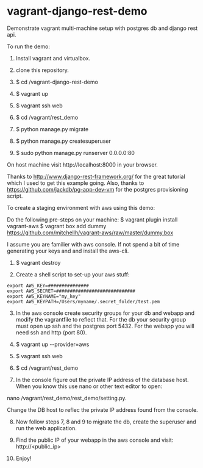 # vagrant-django-rest-demo
Demonstrate vagrant multi-machine setup with postgres db and django rest api.  

To run the demo:

1. Install vagrant and virtualbox.

2. clone this repository.

3. $ cd <path>/vagrant-django-rest-demo

4. $ vagrant up

5. $ vagrant ssh web

6. $ cd /vagrant/rest_demo

7. $ python manage.py migrate

8. $ python manage.py createsuperuser

9. $ sudo python manage.py runserver 0.0.0.0:80

On host machine visit http://localhost:8000 in your browser.

Thanks to http://www.django-rest-framework.org/ for the great tutorial which I used to get this example going.
Also, thanks to https://github.com/jackdb/pg-app-dev-vm for the postgres provisioning script.

To create a staging environment with aws using this demo:

Do the following pre-steps on your machine:
$ vagrant plugin install vagrant-aws
$ vagrant box add dummy https://github.com/mitchellh/vagrant-aws/raw/master/dummy.box

I assume you are familier with aws console.  If not spend a bit of time
generating your keys and and install the aws-cli.

1. $ vagrant destroy

2. Create a shell script to set-up your aws stuff:

```
export AWS_KEY=###############
export AWS_SECRET=#############################
export AWS_KEYNAME="my_key"
export AWS_KEYPATH=/Users/myname/.secret_folder/test.pem
```

3. In the aws console create security groups for your db and webapp
and modify the vagrantfile to reflect that.  For the db your security
group must open up ssh and the postgres port 5432.  For the webapp
you will need ssh and http (port 80).

4. $ vagrant up --provider=aws

5. $ vagrant ssh web

6. $ cd /vagrant/rest_demo

7. In the console figure out the private IP address of the database host.
When you know this use nano or other text editor to open:

nano /vagrant/rest_demo/rest_demo/setting.py.

Change the DB host to reflec the private IP address found from the console.

8. Now follow steps 7, 8 and 9 to migrate the db, create the superuser and
run the web application.

9. Find the public IP of your webapp in the aws console and visit:
http://<public_ip>

10. Enjoy!
